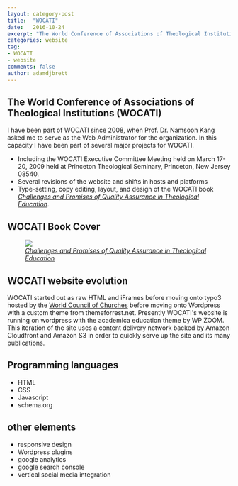 ```yaml
---
layout: category-post
title:  "WOCATI"
date:   2016-10-24
excerpt: "The World Conference of Associations of Theological Institutions (WOCATI) serves as a support network for global theological education."
categories: website
tag:
- WOCATI
- website
comments: false
author: adamdjbrett
---
```


## The World Conference of Associations of Theological Institutions (WOCATI)

I have been part of WOCATI since 2008, when Prof. Dr. Namsoon Kang asked me to serve as the Web Administrator for the organization.
In this capacity I have been part of several major projects for WOCATI.

* Including the WOCATI Executive Committee Meeting held on March 17-20, 2009 held at Princeton Theological Seminary, Princeton, New Jersey 08540.
* Several revisions of the website and shifts in hosts and platforms  
* Type-setting, copy editing, layout, and design of the WOCATI book [_Challenges and Promises of Quality Assurance in Theological Education_](https:///wocati.org/work/challenges-promises-quality-assurance-theological-education/).

## WOCATI Book Cover
<figure>
	<a href="/assets/img/WOCATI-cover-image-2.jpg"><img src="/assets/img/WOCATI-cover-image-2-677x1024.jpg"></a>
	<figcaption><a href="https:///wocati.org/work/challenges-promises-quality-assurance-theological-education/"><em>Challenges and Promises of Quality Assurance in Theological Education</em></a></figcaption>
</figure>

## WOCATI website evolution
WOCATI started out as raw HTML and iFrames before moving onto typo3 hosted by the [World Council of Churches](https:///oikoumene.org) before moving onto Wordpress with a custom theme from themeforrest.net. Presently WOCATI's website is running on wordpress with the academica education theme by WP ZOOM. This iteration of the site uses a content delivery network backed by Amazon Cloudfront and Amazon S3 in order to quickly serve up the site and its many publications.


## Programming languages
* HTML
* CSS
* Javascript
* schema.org

## other elements
* responsive design
* Wordpress plugins
* google analytics
* google search console
* vertical social media integration

